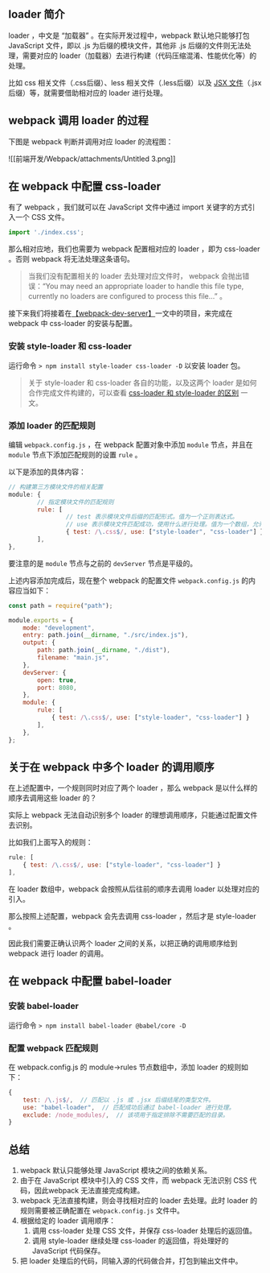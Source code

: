 ## loader 简介

loader ，中文是 “加载器” 。在实际开发过程中，webpack 默认地只能够打包 JavaScript 文件，即以 .js 为后缀的模块文件，其他非 .js 后缀的文件则无法处理，需要对应的 loader（加载器）去进行构建（代码压缩混淆、性能优化等）的处理。

比如 css 相关文件（.css后缀）、less 相关文件（.less后缀）以及 [JSX 文件](前端开发/React/JSX%20简介.md)（.jsx后缀）等，就需要借助相对应的 loader 进行处理。

## webpack 调用 loader 的过程

下图是 webpack 判断并调用对应 loader 的流程图：

![[前端开发/Webpack/attachments/Untitled 3.png]]

## 在 webpack 中配置 css-loader

有了 webpack ，我们就可以在 JavaScript 文件中通过 import 关键字的方式引入一个 CSS 文件。

```jsx
import './index.css';
```

那么相对应地，我们也需要为 webpack 配置相对应的 loader ，即为 css-loader 。否则 webpack 将无法处理这条语句。

> 当我们没有配置相关的 loader 去处理对应文件时， webpack 会抛出错误：“You may need an appropriate loader to handle this file type, currently no loaders are configured to process this file...” 。

接下来我们将接着在[【webpack-dev-server】](webpack-dev-server.md)一文中的项目，来完成在 webpack 中 css-loader 的安装与配置。

### 安装 style-loader 和 css-loader

运行命令 `> npm install style-loader css-loader -D` 以安装 loader 包。

> 关于 style-loader 和 css-loader 各自的功能，以及这两个 loader 是如何合作完成文件构建的，可以查看 [css-loader 和 style-loader 的区别](css-loader%20和%20style-loader%20的区别.md) 一文。

### 添加 loader 的匹配规则

编辑 `webpack.config.js` ，在 webpack 配置对象中添加 `module` 节点，并且在 `module` 节点下添加匹配规则的设置 `rule` 。

以下是添加的具体内容：

```jsx
// 构建第三方模块文件的相关配置
module: {
		// 指定模块文件的匹配规则
		rule: [
				// test 表示模块文件后缀的匹配形式。值为一个正则表达式。
				// use 表示模块文件匹配成功，使用什么进行处理。值为一个数组，允许包含多个 loader 。
				{ test: /\.css$/, use: ["style-loader", "css-loader"] }
		],
},
```

要注意的是 `module` 节点与之前的 `devServer` 节点是平级的。

上述内容添加完成后，现在整个 webpack 的配置文件 `webpack.config.js` 的内容应当如下：

```jsx
const path = require("path");

module.exports = {
    mode: "development",
    entry: path.join(__dirname, "./src/index.js"),
    output: {
        path: path.join(__dirname, "./dist"),
        filename: "main.js",
    },
    devServer: {
        open: true,
        port: 8080,
    },
    module: {
        rule: [
            { test: /\.css$/, use: ["style-loader", "css-loader"] }
        ],
    },
};
```

## 关于在 webpack 中多个 loader 的调用顺序

在上述配置中，一个规则同时对应了两个 loader ，那么 webpack 是以什么样的顺序去调用这些 loader 的？

实际上 webpack 无法自动识别多个 loader 的理想调用顺序，只能通过配置文件去识别。

比如我们上面写入的规则：

```jsx
rule: [
    { test: /\.css$/, use: ["style-loader", "css-loader"] }
],
```

在 loader 数组中，webpack 会按照从后往前的顺序去调用 loader 以处理对应的引入。

那么按照上述配置，webpack 会先去调用 css-loader ，然后才是 style-loader 。

因此我们需要正确认识两个 loader 之间的关系，以把正确的调用顺序给到 webpack 进行 loader 的调用。

## 在 webpack 中配置 babel-loader

### 安装 babel-loader

运行命令 `> npm install babel-loader @babel/core -D`

### 配置 webpack 匹配规则

在 webpack.config.js 的 module->rules 节点数组中，添加 loader 的规则如下：

```jsx
{
    test: /\.js$/,  // 匹配以 .js 或 .jsx 后缀结尾的类型文件。
    use: "babel-loader",  // 匹配成功后通过 babel-loader 进行处理。
    exclude: /node_modules/,  // 该项用于指定排除不需要匹配的目录。
}
```

## 总结

1. webpack 默认只能够处理 JavaScript 模块之间的依赖关系。
2. 由于在 JavaScript 模块中引入的 CSS 文件，而 webpack 无法识别 CSS 代码，因此webpack 无法直接完成构建。
3. webpack 无法直接构建，则会寻找相对应的 loader 去处理。此时 loader 的规则需要被正确配置在 `webpack.config.js` 文件中。
4. 根据给定的 loader 调用顺序：
    1. 调用 css-loader 处理 CSS 文件，并保存 css-loader 处理后的返回值。
    2. 调用 style-loader 继续处理 css-loader 的返回值，将处理好的 JavaScript 代码保存。
5. 把 loader 处理后的代码，同输入源的代码做合并，打包到输出文件中。